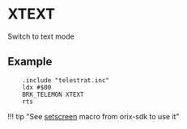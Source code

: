 # XTEXT

Switch to text mode

## Example

``` ca65
    .include "telestrat.inc"
    ldx #$00
    BRK_TELEMON XTEXT
    rts
```

!!! tip "See [setscreen](../../developper_manual/orixsdk_macros/setscreen) macro from orix-sdk to use it"

